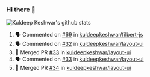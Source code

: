 ### Hi there 👋

<!--
**kuldeepkeshwar/kuldeepkeshwar** is a ✨ _special_ ✨ repository because its `README.md` (this file) appears on your GitHub profile.

Here are some ideas to get you started:

- 🔭 I’m currently working on ...
- 🌱 I’m currently learning ...
- 👯 I’m looking to collaborate on ...
- 🤔 I’m looking for help with ...
- 💬 Ask me about ...
- 📫 How to reach me: ...
- 😄 Pronouns: ...
- ⚡ Fun fact: ...
-->
![Kuldeep Keshwar's github stats](https://github-readme-stats.vercel.app/api?username=kuldeepkeshwar&show_icons=true)

<!--START_SECTION:activity-->
1. 🗣 Commented on [#69](https://github.com//kuldeepkeshwar/filbert-js/issues/69) in [kuldeepkeshwar/filbert-js](https://github.com//kuldeepkeshwar/filbert-js)
2. 🗣 Commented on [#32](https://github.com//kuldeepkeshwar/layout-ui/issues/32) in [kuldeepkeshwar/layout-ui](https://github.com//kuldeepkeshwar/layout-ui)
3. 🎉 Merged PR [#33](https://github.com//kuldeepkeshwar/layout-ui/pull/33) in [kuldeepkeshwar/layout-ui](https://github.com//kuldeepkeshwar/layout-ui)
4. 🗣 Commented on [#33](https://github.com//kuldeepkeshwar/layout-ui/issues/33) in [kuldeepkeshwar/layout-ui](https://github.com//kuldeepkeshwar/layout-ui)
5. 🎉 Merged PR [#34](https://github.com//kuldeepkeshwar/layout-ui/pull/34) in [kuldeepkeshwar/layout-ui](https://github.com//kuldeepkeshwar/layout-ui)
<!--END_SECTION:activity-->
